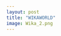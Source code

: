 ```yaml
---
layout: post
title: "WIKAWORLD"
image: Wika_2.png
---
```


<iframe frameborder="0" src="https://itch.io/embed-upload/7442323?color=333333" allowfullscreen="" width="960" height="660" style='margin-left:-175px !important; ">Play WIKAWORLD on itch.io</a></iframe>
